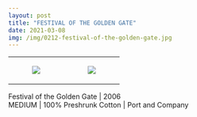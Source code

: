 ```yaml
---
layout: post
title: "FESTIVAL OF THE GOLDEN GATE"
date: 2021-03-08
img: /img/0212-festival-of-the-golden-gate.jpg
---
```




<table style="width:100%;"><tr><td style="vertical-align:top;">
      <figure class="tmblr-full" data-orig-height="2048" data-orig-width="1365" data-orig-src="https://concertshirts.netlify.app/shirts/0212/0212-01.jpg"><img src="https://64.media.tumblr.com/c9f323b937aaf43361ebf4a4368eb216/9aebee0c66e14b64-8a/s540x810/60bebe88798ff04ab2484856be90660b2559466f.jpg" data-orig-height="2048" data-orig-width="1365" data-orig-src="https://concertshirts.netlify.app/shirts/0212/0212-01.jpg"/></figure></td>
    <td style="vertical-align:top;">
      <figure class="tmblr-full" data-orig-height="2048" data-orig-width="1365" data-orig-src="https://concertshirts.netlify.app/shirts/0212/0212-02.jpg"><img src="https://64.media.tumblr.com/f13ae2bb7e034fecb8eddaa2e564bca6/9aebee0c66e14b64-f8/s540x810/6c2b12ab5324d2512e5ffe5212c5d8c084412f4d.jpg" data-orig-height="2048" data-orig-width="1365" data-orig-src="https://concertshirts.netlify.app/shirts/0212/0212-02.jpg"/></figure></td>
  </tr></table><p>
  Festival of the Golden Gate | 2006<br/>MEDIUM | 100% Preshrunk Cotton | Port and Company
</p>
